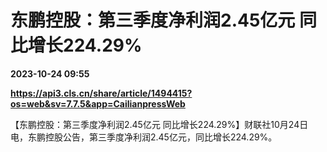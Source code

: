 # 东鹏控股：第三季度净利润2.45亿元 同比增长224.29%

**2023-10-24 09:55**

**https://api3.cls.cn/share/article/1494415?os=web&sv=7.7.5&app=CailianpressWeb**

【东鹏控股：第三季度净利润2.45亿元 同比增长224.29%】财联社10月24日电，东鹏控股公告，第三季度净利润2.45亿元，同比增长224.29%。